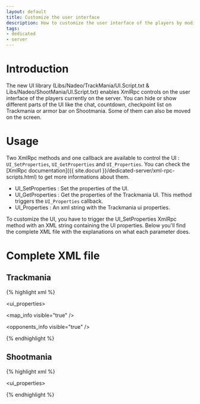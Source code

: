 ```yaml
---
layout: default
title: Customize the user interface
description: How to customize the user interface of the players by modifying an XML file.
tags:
- dedicated
- server
---
```


# Introduction

The new UI library (Libs/Nadeo/TrackMania/UI.Script.txt & Libs/Nadeo/ShootMania/UI.Script.txt) enables XmlRpc controls on the user interface of the players currently on the server. You can hide or show different parts of the UI like the chat, countdown, checkpoint list on Trackmania or armor bar on Shootmania. Some of them can also be moved on the screen.

# Usage

Two XmlRpc methods and one callback are available to control the UI : `UI_SetProperties`, `UI_GetProperties` and `UI_Properties`. You can check the [XmlRpc documentation]({{ site.docurl }}/dedicated-server/xml-rpc-scripts.html) to get more informations about them.

* UI_SetProperties : Set the properties of the UI.
* UI_GetProperties : Get the properties of the Trackmania UI. This method triggers the `UI_Properties` callback.
* UI_Properties : An xml string with the Trackmania ui properties.

To customize the UI, you have to trigger the UI_SetProperties XmlRpc method with an XML string containing the UI properties. Below you'll find the complete XML file with the explanations on what each parameter does.

# Complete XML file

## Trackmania

{% highlight xml %}
<!--
  Each node in this file is optional and can be omitted.
  If it's the case then the previous value will be kept.
-->
<ui_properties>
  <!-- The map name and author displayed in the top right of the screen when viewing the scores table -->
  <map_info visible="true" />
  <!-- Only visible in solo modes, it hides the medal/ghost selection UI -->
  <opponents_info visible="true" />
  <!-- 
    The server chat displayed on the bottom right of the screen 
    The offset values range from 0. to -3.2 for x and from 0. to 1.8 for y
    The linecount property must be between 0 and 40
  -->
  <chat visible="true" offset="0. 0." linecount="7" />
  <!-- Time of the players at the current checkpoint displayed at the bottom of the screen -->
  <checkpoint_list visible="true" pos="40. -90. 5." />
  <!-- Small scores table displayed at the end of race of the round based modes (Rounds, Cup, ...) on the right of the screen -->
  <round_scores visible="true" pos="104. 14. 5." />
  <!-- Race time left displayed at the bottom right of the screen -->
  <countdown visible="true" pos="154. -57. 5." />
  <!-- 3, 2, 1, Go! message displayed on the middle of the screen when spawning -->
  <go visible="true" />
  <!-- Current race chrono displayed at the bottom center of the screen -->
  <chrono visible="true" pos="0. -80. 5." />
  <!-- Speed and distance raced displayed in the bottom right of the screen -->
  <speed_and_distance visible="true" pos="158. -79.5 5." />
  <!-- Previous and best times displayed at the bottom right of the screen -->
  <personal_best_and_rank visible="true" pos="158. -61. 5." />
  <!-- Current position in the map ranking displayed at the bottom right of the screen -->
  <position visible="true" />
  <!-- Checkpoint time information displayed in the middle of the screen when crossing a checkpoint -->
  <checkpoint_time visible="true" pos="-8. 31.8 -10." />
  <!-- The avatar of the last player speaking in the chat displayed above the chat -->
  <chat_avatar visible="true" />
  <!-- Warm-up progression displayed on the right of the screen during warm-up -->
  <warmup visible="true" pos="170. 27. 0." />
  <!-- Ladder progression box displayed on the top of the screen at the end of the map -->
  <endmap_ladder_recap visible="true" />
  <!-- Laps count displayed on the right of the screen on multilaps map -->
  <multilap_info visible="true" />
</ui_properties>
{% endhighlight %}

## Shootmania

{% highlight xml %}
<!--
  Each node in this file is optional and can be omitted.
  If it's the case then the previous value will be kept.
-->
<ui_properties>
  <!-- Notifications displayed on the left of the screen -->
  <notices visible="true" />
  <!-- The map name and author displayed on the top right of the screen when viewing the scores table -->
  <map_info visible="true" />
  <!-- 
    The server chat displayed on the bottom right of the screen 
    The offset values range from 0. to -3.2 for x and from 0. to 1.8 for y
    The linecount property must be between 0 and 40
  -->
  <chat visible="true" offset="0. 0." linecount="5" />
  <!-- Countdown displayed on the top of the screen -->
  <countdown visible="true" pos="0. 85." />
  <!-- Crosshair displayed on the center of the screen -->
  <crosshair visible="true" />
  <!-- Gauges displayed on the bottom of the screen -->
  <gauges visible="true" />
  <!-- Consumables displayed on the bottom of the screen -->
  <consumables visible="true" />
  <!-- 3, 2, 1, Go! message displayed on the middle of the screen when spawning -->
  <go visible="true" />
  <!-- The avatar of the last player speaking in the chat displayed above the chat -->
  <chat_avatar visible="true" />
  <!-- Ladder progression box displayed on the top of the screen at the end of the map -->
  <endmap_ladder_recap visible="true" />
</ui_properties>
{% endhighlight %}